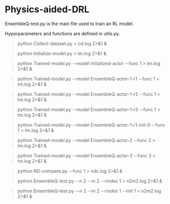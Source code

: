 # Physics-aided-DRL

EnsembleQ-test.py is the main file used to train an RL model.

Hyperparameters and functions are defined in utils.py.


>python Collect-dataset.py > cd.log 2>&1 &

>python Initialize-model.py > im.log 2>&1 &

>python Trained-model.py --model initialized-actor --func 1 > tm.log 2>&1 &

>python Trained-model.py --model EnsembleQ-actor-1-r1 --func 1 > tm.log 2>&1 &

>python Trained-model.py --model EnsembleQ-actor-1-r2 --func 1 > tm.log 2>&1 &

>python Trained-model.py --model EnsembleQ-actor-1-r3 --func 1 > tm.log 2>&1 &

>python Trained-model.py --model EnsembleQ-actor-1-r1-init-0 --func 1 > tm.log 2>&1 &

>python Trained-model.py --model EnsembleQ-actor-2 --func 2 > tm.log 2>&1 &

>python Trained-model.py --model EnsembleQ-actor-3 --func 3 > tm.log 2>&1 &

>python ND-compare.py --func 1 > ndc.log 2>&1 &

>python EnsembleQ-test.py --n 2 --m 2 --rindex 1 > n2m2.log 2>&1 &

>python EnsembleQ-test.py --n 2 --m 2 --rindex 1 --init 1 > n2m2.log 2>&1 &
